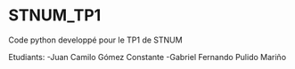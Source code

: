 # STNUM_TP1
Code python developpé pour le TP1 de STNUM

Etudiants:
-Juan Camilo Gómez Constante
-Gabriel Fernando Pulido Mariño

